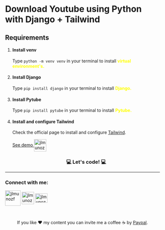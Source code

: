 # Download Youtube using Python with Django + Tailwind

<h2> Requirements</h2>

 <ol>
    <li><h4>Install venv</h4></li>
    Type <code>python -m venv venv</code> in your terminal to install <b style="color:yellow">virtual environment's.</b>
    <li><h4>Install Django</h4></li>
    Type <code>pip install django</code> in your terminal to install <b style="color:yellow">Django.</b>
    <li><h4>Install Pytube</h4></li>
    Type <code>pip install pytube</code> in your terminal to install <b style="color:yellow">Pytube.</b>
    <li><h4>Install and configure Tailwind</h4></li><p>Check the official page to install and configure <a href="https://tailwindcss.com/docs/installation" target="_blank">Tailwind</a>.</p>
<p  align="left"><a href="https://youtube-downloader-7mnn.onrender.com/" target="_blank">See demo <img align="center" src="https://cdn-icons-png.flaticon.com/512/1150/1150626.png" alt="jlmunozf" height="40" width="40"/></a></p>
    <h3 align="center">💻 Let's code! 💻</h3>

 </ol>

 
 

<hr>

<h3 align="left">Connect with me:</h3>
<p align="left">
<a href="https://www.tiktok.com/@jlmunozfdev" target="_blank"><img align="center" src="https://cdn.icon-icons.com/icons2/3041/PNG/512/tiktok_logo_icon_189233.png" alt="jlmunozf" height="50" width="50" /></a>
<a href="https://twitter.com/jlmunozfdev" target="_blank"><img align="center" src="https://raw.githubusercontent.com/rahuldkjain/github-profile-readme-generator/master/src/images/icons/Social/twitter.svg" alt="jlmunozfdev" height="40" width="40" /></a>
<a href="https://instagram.com/jlmunozfdev" target="_blank"><img align="center" src="https://raw.githubusercontent.com/rahuldkjain/github-profile-readme-generator/master/src/images/icons/Social/instagram.svg" alt="jlmunozfdev" height="30" width="40" /></a>
</p></br><p align="center">If you like ❤️ my content you can invite me a coffee ☕ by <a href="https://www.paypal.com/paypalme/jlmunozf" target="_blank">Paypal</a>.</p>

